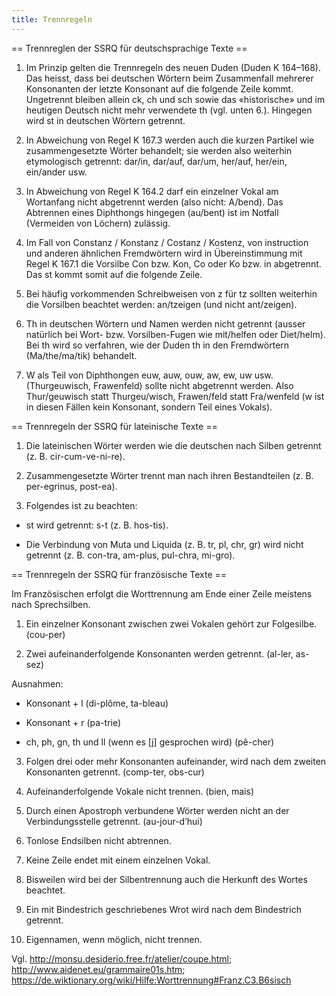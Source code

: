 ```yaml
---
title: Trennregeln
---
```


== Trennreglen der SSRQ für deutschsprachige Texte ==
 
1. Im Prinzip gelten die Trennregeln des neuen Duden (Duden K 164–168). Das heisst, dass bei deutschen Wörtern beim Zusammenfall mehrerer Konsonanten der letzte Konsonant auf die folgende Zeile kommt. Ungetrennt bleiben allein ck, ch und sch sowie das «historische» und im heutigen Deutsch nicht mehr verwendete th (vgl. unten 6.). Hingegen wird st in deutschen Wörtern getrennt.
 
2. In Abweichung von Regel K 167.3 werden auch die kurzen Partikel wie zusammengesetzte Wörter behandelt; sie werden also weiterhin etymologisch getrennt: dar/in, dar/auf, dar/um, her/auf, her/ein, ein/ander usw.
 
3. In Abweichung von Regel K 164.2 darf ein einzelner Vokal am Wortanfang nicht abgetrennt werden (also nicht: A/bend). Das Abtrennen eines Diphthongs hingegen (au/bent) ist im Notfall (Vermeiden von Löchern) zulässig.
 
4. Im Fall von Constanz / Konstanz / Costanz / Kostenz, von instruction und anderen ähnlichen Fremdwörtern wird in Übereinstimmung mit Regel K 167.1 die Vorsilbe Con bzw. Kon, Co oder Ko bzw. in abgetrennt. Das st kommt somit auf die folgende Zeile.

5. Bei häufig vorkommenden Schreibweisen von z für tz sollten weiterhin die Vorsilben beachtet werden: an/tzeigen (und nicht ant/zeigen).

6. Th in deutschen Wörtern und Namen werden nicht getrennt (ausser natürlich bei Wort- bzw. Vorsilben-Fugen wie mit/helfen oder Diet/helm). Bei th wird so verfahren, wie der Duden th in den Fremdwörtern (Ma/the/ma/tik) behandelt.

7. W als Teil von Diphthongen euw, auw, ouw, aw, ew, uw usw. (Thurgeuwisch, Frawenfeld) sollte nicht abgetrennt werden.  Also Thur/geuwisch statt Thurgeu/wisch, Frawen/feld statt Fra/wenfeld (w ist in diesen Fällen kein Konsonant, sondern Teil eines Vokals).


== Trennregeln der SSRQ für lateinische Texte ==

1. Die lateinischen Wörter werden wie die deutschen nach Silben getrennt (z. B. cir-cum-ve-ni-re).

2. Zusammengesetzte Wörter trennt man nach ihren Bestandteilen (z. B. per-egrinus, post-ea).

3. Folgendes ist zu beachten:

- st wird getrennt: s-t (z. B. hos-tis).

- Die Verbindung von Muta und Liquida (z. B. tr, pl, chr, gr) wird nicht getrennt (z. B. con-tra, am-plus, pul-chra, mi-gro).



== Trennregeln der SSRQ für französische Texte ==

Im Französischen erfolgt die Worttrennung am Ende einer Zeile meistens nach Sprechsilben.

1. Ein einzelner Konsonant zwischen zwei Vokalen gehört zur Folgesilbe. (cou-per)

2. Zwei aufeinanderfolgende Konsonanten werden getrennt. (al-ler, as-sez)

Ausnahmen:

- Konsonant + l (di-plôme, ta-bleau)

- Konsonant + r (pa-trie)

- ch, ph, gn, th und ll (wenn es [j] gesprochen wird) (pê-cher)

3. Folgen drei oder mehr Konsonanten aufeinander, wird nach dem zweiten Konsonanten getrennt. (comp-ter, obs-cur)

4. Aufeinanderfolgende Vokale nicht trennen. (bien, mais)

5. Durch einen Apostroph verbundene Wörter werden nicht an der Verbindungsstelle getrennt. (au-jour-d’hui)

6. Tonlose Endsilben nicht abtrennen.

7. Keine Zeile endet mit einem einzelnen Vokal.

8. Bisweilen wird bei der Silbentrennung auch die Herkunft des Wortes beachtet.

9. Ein mit Bindestrich geschriebenes Wrot wird nach dem Bindestrich getrennt.

10. Eigennamen, wenn möglich, nicht trennen.

Vgl. http://monsu.desiderio.free.fr/atelier/coupe.html; http://www.aidenet.eu/grammaire01s.htm; https://de.wiktionary.org/wiki/Hilfe:Worttrennung#Franz.C3.B6sisch

